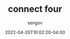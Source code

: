 ---
date: 2022-04-20T10:02:20-04:00
title: "connect four"
seo_title: "connect four"
description: connect four
author: sengov
image: share.jpg
video:
url: games/connect
weight: 0
type: "games"
layout: connect

---